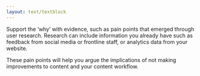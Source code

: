```yaml
---
layout: text/textblock
---
```


Support the ‘why’ with evidence, such as pain points that emerged through user research. Research can include information you already have such as feedback from social media or frontline staff, or analytics data from your website.

These pain points will help you argue the implications of not making improvements to content and your content workflow.


